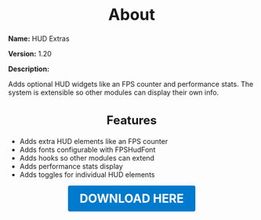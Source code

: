 <h1 style="text-align:center; font-size:2rem; font-weight:bold;">About</h1>

**Name:**
HUD Extras

**Version:**
1.20

**Description:**

Adds optional HUD widgets like an FPS counter and performance stats. The system is extensible so other modules can display their own info.

<h2 style="text-align:center; font-size:1.5rem; font-weight:bold;">Features</h2>

- Adds extra HUD elements like an FPS counter
- Adds fonts configurable with FPSHudFont
- Adds hooks so other modules can extend
- Adds performance stats display
- Adds toggles for individual HUD elements





<p align="center"><a href="https://github.com/LiliaFramework/Modules/raw/refs/heads/gh-pages/hud_extras.zip" style="display:inline-block;padding:12px 24px;font-size:1.5rem;font-weight:bold;text-decoration:none;color:#fff;background-color:var(--md-primary-fg-color,#007acc);border-radius:4px;">DOWNLOAD HERE</a></p>